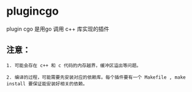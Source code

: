 # plugincgo
plugin cgo 是用go 调用 c++ 库实现的插件

## 注意：

```
1. 可能会存在 c++ 和 c 代码的内存越界，缓冲区溢出等问题。

2. 编译的过程，可能需要先安装对应的依赖库。每个插件要有一个 Makefile , make install 要保证能安装好相关的依赖。
```

